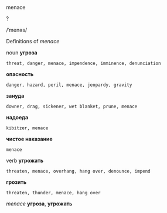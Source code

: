menace

?

/ˈmenəs/

Definitions of _menace_

noun
**угроза**

    threat, danger, menace, impendence, imminence, denunciation
**опасность**

    danger, hazard, peril, menace, jeopardy, gravity
**зануда**

    downer, drag, sickener, wet blanket, prune, menace
**надоеда**

    kibitzer, menace
**чистое наказание**

    menace

verb
**угрожать**

    threaten, menace, overhang, hang over, denounce, impend
**грозить**

    threaten, thunder, menace, hang over

_menace_
**угроза**, **угрожать**